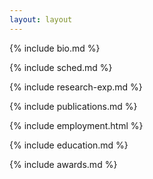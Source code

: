 ```yaml
---
layout: layout
---
```


{% include bio.md %}

{% include sched.md %}

{% include research-exp.md %}

{% include publications.md %}

{% include employment.html %}

{% include education.md %}

{% include awards.md %}
